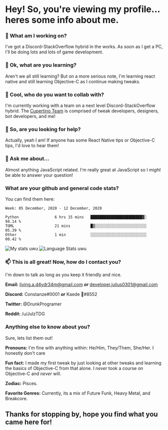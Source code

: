 # Hey! So, you're viewing my profile... heres some info about me.

### 🔭 What am I working on?
I've got a Discord-StackOverflow hybrid in the works. As soon as I get a PC, I'll be doing lots and lots of game development.

### 🌱 Ok, what are you learning?
Aren't we all still learning? But on a more serious note, I'm learning react native and still learning Objective-C as I continue making tweaks.

### 👯 Cool, who do you want to collab with?
I'm currently working with a team on a next level Discord-StackOverflow hybrid. The [Cupertino Team](https://github.com/Cupertino-Development) is comprised of tweak developers, designers, bot developers, and me!

### 🤔 So, are you looking for help?
Actually, yeah I am! If anyone has some React Native tips or Objective-C tips, I'd love to hear them!

### 💬 Ask me about...
Almost anything JavaScript related. I'm really great at JavaScript so I *might* be able to answer your question!

### What are your github and general code stats?
You can find them here:
<!--START_SECTION:waka-->
```text
Week: 05 December, 2020 - 12 December, 2020

Python                6 hrs 15 mins   ███████████████████████▓░   94.14 % 
TOML                  21 mins         █▒░░░░░░░░░░░░░░░░░░░░░░░   05.39 % 
Other                 1 min           ░░░░░░░░░░░░░░░░░░░░░░░░░   00.42 % 
```
<!--END_SECTION:waka-->
![My stats uwu](https://github-readme-stats.vercel.app/api?username=Julz4455&show_icons=true&theme=onedark)
![Language Stats uwu](https://github-readme-stats.vercel.app/api/top-langs/?username=Julz4455&layout=compact)

### 📫 This is all great! Now, how do I contact you?
I'm down to talk as long as you keep it friendly and nice.

**Email:** living.a.d4ydr34m@gmail.com ***or*** developer.julius0301@gmail.com

**Discord:** Constanze#0001 ***or*** Kaede 🌸#8552

**Twitter:** @DrunkProgramer

**Reddit:** /u/JulzTDG

### Anything else to know about you?
Sure, lets list them out!

**Pronouns:** I'm fine with anything within: He/Him, They/Them, She/Her. I honestly don't care

**Fun fact:** I made my first tweak by just looking at other tweaks and learning the basics of Objective-C from that alone. I *never* took a course on Objective-C and *never* will.

**Zodiac:** Pisces.

**Favorite Genres:** Currently, its a mix of Future Funk, Heavy Metal, and Breakcore.

## Thanks for stopping by, hope you find what you came here for!
